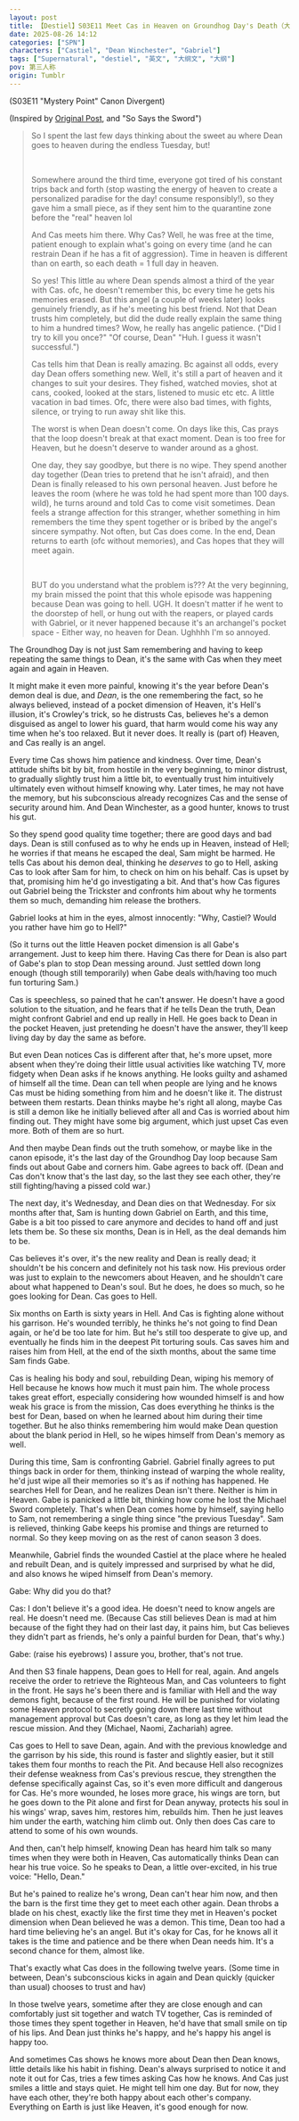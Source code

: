 ```yaml
---
layout: post
title: 【Destiel】S03E11 Meet Cas in Heaven on Groundhog Day's Death（大纲文）
date: 2025-08-26 14:12
categories: ["SPN"]
characters: ["Castiel", "Dean Winchester", "Gabriel"]
tags: ["Supernatural", "destiel", "英文", "大纲文", "大纲"]
pov: 第三人称
origin: Tumblr
---
```


(S03E11 "Mystery Point" Canon Divergent)

(Inspired by [Original Post](https://www.tumblr.com/junesirius/792977979806515200), and "So Says the Sword")

> So I spent the last few days thinking about the sweet au where Dean goes to heaven during the endless Tuesday, but!
>
> <br>
>
> Somewhere around the third time, everyone got tired of his constant trips back and forth (stop wasting the energy of heaven to create a personalized paradise for the day! consume responsibly!), so they gave him a small piece, as if they sent him to the quarantine zone before the "real" heaven lol
>
> And Cas meets him there. Why Cas? Well, he was free at the time, patient enough to explain what's going on every time (and he can restrain Dean if he has a fit of aggression). Time in heaven is different than on earth, so each death = 1 full day in heaven.
>
> So yes! This little au where Dean spends almost a third of the year with Cas. ofc, he doesn't remember this, bc every time he gets his memories erased. But this angel (a couple of weeks later) looks genuinely friendly, as if he's meeting his best friend. Not that Dean trusts him completely, but did the dude really explain the same thing to him a hundred times? Wow, he really has angelic patience. ("Did I try to kill you once?" "Of course, Dean" "Huh. I guess it wasn't successful.")
>
> Cas tells him that Dean is really amazing. Bc against all odds, every day Dean offers something new. Well, it's still a part of heaven and it changes to suit your desires. They fished, watched movies, shot at cans, cooked, looked at the stars, listened to music etc etc. A little vacation in bad times. Ofc, there were also bad times, with fights, silence, or trying to run away shit like this.
>
> The worst is when Dean doesn't come. On days like this, Cas prays that the loop doesn't break at that exact moment. Dean is too free for Heaven, but he doesn't deserve to wander around as a ghost.
>
> One day, they say goodbye, but there is no wipe. They spend another day together (Dean tries to pretend that he isn't afraid), and then Dean is finally released to his own personal heaven. Just before he leaves the room (where he was told he had spent more than 100 days. wild), he turns around and told Cas to come visit sometimes. Dean feels a strange affection for this stranger, whether something in him remembers the time they spent together or is bribed by the angel's sincere sympathy. Not often, but Cas does come. In the end, Dean returns to earth (ofc without memories), and Cas hopes that they will meet again.
>
> <br>
>
> BUT do you understand what the problem is??? At the very beginning, my brain missed the point that this whole episode was happening because Dean was going to hell. UGH. It doesn't matter if he went to the doorstep of hell, or hung out with the reapers, or played cards with Gabriel, or it never happened because it's an archangel's pocket space - Either way, no heaven for Dean. Ughhhh I'm so annoyed.

The Groundhog Day is not just Sam remembering and having to keep repeating the same things to Dean, it's the same with Cas when they meet again and again in Heaven.

It might make it even more painful, knowing it's the year before Dean's demon deal is due, and *Dean*, is the one remembering the fact, so he always believed, instead of a pocket dimension of Heaven, it's Hell's illusion, it's Crowley's trick, so he distrusts Cas, believes he's a demon disguised as angel to lower his guard, that harm would come his way any time when he's too relaxed. But it never does. It really is (part of) Heaven, and Cas really is an angel.

Every time Cas shows him patience and kindness. Over time, Dean's attitude shifts bit by bit, from hostile in the very beginning, to minor distrust, to gradually slightly trust him a little bit, to eventually trust him intuitively ultimately even without himself knowing why. Later times, he may not have the memory, but his subconscious already recognizes Cas and the sense of security around him. And Dean Winchester, as a good hunter, knows to trust his gut.

So they spend good quality time together; there are good days and bad days. Dean is still confused as to why he ends up in Heaven, instead of Hell; he worries if that means he escaped the deal, Sam might be harmed. He tells Cas about his demon deal, thinking he *deserves* to go to Hell, asking Cas to look after Sam for him, to check on him on his behalf. Cas is upset by that, promising him he'd go investigating a bit. And that's how Cas figures out Gabriel being the Trickster and confronts him about why he torments them so much, demanding him release the brothers.

Gabriel looks at him in the eyes, almost innocently: "Why, Castiel? Would you rather have him go to Hell?"

(So it turns out the little Heaven pocket dimension is all Gabe's arrangement. Just to keep him there. Having Cas there for Dean is also part of Gabe's plan to stop Dean messing around. Just settled down long enough (though still temporarily) when Gabe deals with/having too much fun torturing Sam.)

Cas is speechless, so pained that he can't answer. He doesn't have a good solution to the situation, and he fears that if he tells Dean the truth, Dean might confront Gabriel and end up really in Hell. He goes back to Dean in the pocket Heaven, just pretending he doesn't have the answer, they'll keep living day by day the same as before.

But even Dean notices Cas is different after that, he's more upset, more absent when they're doing their little usual activities like watching TV, more fidgety when Dean asks if he knows anything. He looks guilty and ashamed of himself all the time. Dean can tell when people are lying and he knows Cas must be hiding something from him and he doesn't like it. The distrust between them restarts. Dean thinks maybe he's right all along, maybe Cas is still a demon like he initially believed after all and Cas is worried about him finding out. They might have some big argument, which just upset Cas even more. Both of them are so hurt.

And then maybe Dean finds out the truth somehow, or maybe like in the canon episode, it's the last day of the Groundhog Day loop because Sam finds out about Gabe and corners him. Gabe agrees to back off. (Dean and Cas don't know that's the last day, so the last they see each other, they're still fighting/having a pissed cold war.)

The next day, it's Wednesday, and Dean dies on that Wednesday. For six months after that, Sam is hunting down Gabriel on Earth, and this time, Gabe is a bit too pissed to care anymore and decides to hand off and just lets them be. So these six months, Dean is in Hell, as the deal demands him to be.

Cas believes it's over, it's the new reality and Dean is really dead; it shouldn't be his concern and definitely not his task now. His previous order was just to explain to the newcomers about Heaven, and he shouldn't care about what happened to Dean's soul. But he does, he does so much, so he goes looking for Dean. Cas goes to Hell.

Six months on Earth is sixty years in Hell. And Cas is fighting alone without his garrison. He's wounded terribly, he thinks he's not going to find Dean again, or he'd be too late for him. But he's still too desperate to give up, and eventually he finds him in the deepest Pit torturing souls. Cas saves him and raises him from Hell, at the end of the sixth months, about the same time Sam finds Gabe.

Cas is healing his body and soul, rebuilding Dean, wiping his memory of Hell because he knows how much it must pain him. The whole process takes great effort, especially considering how wounded himself is and how weak his grace is from the mission, Cas does everything he thinks is the best for Dean, based on when he learned about him during their time together. But he also thinks remembering him would make Dean question about the blank period in Hell, so he wipes himself from Dean's memory as well.

During this time, Sam is confronting Gabriel. Gabriel finally agrees to put things back in order for them, thinking instead of warping the whole reality, he'd just wipe all their memories so it's as if nothing has happened. He searches Hell for Dean, and he realizes Dean isn't there. Neither is him in Heaven. Gabe is panicked a little bit, thinking how come he lost the Michael Sword completely. That's when Dean comes home by himself, saying hello to Sam, not remembering a single thing since "the previous Tuesday". Sam is relieved, thinking Gabe keeps his promise and things are returned to normal. So they keep moving on as the rest of canon season 3 does.

Meanwhile, Gabriel finds the wounded Castiel at the place where he healed and rebuilt Dean, and is quitely impressed and surprised by what he did, and also knows he wiped himself from Dean's memory.

Gabe: Why did you do that?

Cas: I don't believe it's a good idea. He doesn't need to know angels are real. He doesn't need me. (Because Cas still believes Dean is mad at him because of the fight they had on their last day, it pains him, but Cas believes they didn't part as friends, he's only a painful burden for Dean, that's why.)

Gabe: (raise his eyebrows) I assure you, brother, that's not true.

And then S3 finale happens, Dean goes to Hell for real, again. And angels receive the order to retrieve the Righteous Man, and Cas volunteers to fight in the front. He says he's been there and is familiar with Hell and the way demons fight, because of the first round. He will be punished for violating some Heaven protocol to secretly going down there last time without management approval but Cas doesn't care, as long as they let him lead the rescue mission. And they (Michael, Naomi, Zachariah) agree.

Cas goes to Hell to save Dean, again. And with the previous knowledge and the garrison by his side, this round is faster and slightly easier, but it still takes them four months to reach the Pit. And because Hell also recognizes their defense weakness from Cas's previous rescue, they strengthen the defense specifically against Cas, so it's even more difficult and dangerous for Cas. He's more wounded, he loses more grace, his wings are torn, but he goes down to the Pit alone and first for Dean anyway, protects his soul in his wings' wrap, saves him, restores him, rebuilds him. Then he just leaves him under the earth, watching him climb out. Only then does Cas care to attend to some of his own wounds.

And then, can't help himself, knowing Dean has heard him talk so many times when they were both in Heaven, Cas automatically thinks Dean can hear his true voice. So he speaks to Dean, a little over-excited, in his true voice: "Hello, Dean."

But he's pained to realize he's wrong, Dean can't hear him now, and then the barn is the first time they get to meet each other again. Dean throbs a blade on his chest, exactly like the first time they met in Heaven's pocket dimension when Dean believed he was a demon. This time, Dean too had a hard time believing he's an angel. But it's okay for Cas, for he knows all it takes is the time and patience and be there when Dean needs him. It's a second chance for them, almost like.

That's exactly what Cas does in the following twelve years. (Some time in between, Dean's subconscious kicks in again and Dean quickly (quicker than usual) chooses to trust and hav)

In those twelve years, sometime after they are close enough and can comfortably just sit together and watch TV together, Cas is reminded of those times they spent together in Heaven, he'd have that small smile on tip of his lips. And Dean just thinks he's happy, and he's happy his angel is happy too.

And sometimes Cas shows he knows more about Dean then Dean knows, little details like his habit in fishing. Dean's always surprised to notice it and note it out for Cas, tries a few times asking Cas how he knows. And Cas just smiles a little and stays quiet. He might tell him one day. But for now, they have each other, they're both happy about each other's company. Everything on Earth is just like Heaven, it's good enough for now.
